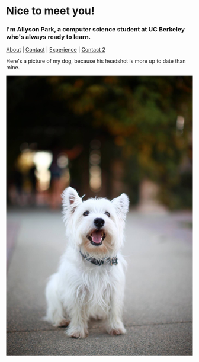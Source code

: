 # Nice to meet you!
### I'm Allyson Park, a computer science student at UC Berkeley who's always ready to learn.

[About](about.html) | [Contact](contact.html) | [Experience](experience.html) | [Contact 2](contact_2.html)

Here's a picture of my dog, because his headshot is more up to date than mine.

![My handsome dog, Sox](images/sox.JPG)
